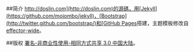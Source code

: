 ##简介
[http://doslin.com](http://doslin.com)的源碼，用[Jekyll](https://github.com/mojombo/jekyll)，[Bootstrap](http://twitter.github.com/bootstrap/)和[GitHub Pages](http://pages.github.com/)搭建，主题模板修改自[effector-wide](https://github.com/pala/pala.github.com)。

##版权
[署名-非商业性使用-相同方式共享 3.0 中国大陆](http://creativecommons.org/licenses/by-nc-sa/3.0/cn/)。
